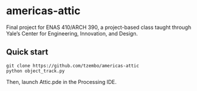# americas-attic

Final project for ENAS 410/ARCH 390, a project-based class taught through Yale’s Center for Engineering, Innovation, and Design. 

## Quick start

```
git clone https://github.com/tzembo/americas-attic
python object_track.py
```
Then, launch Attic.pde in the Processing IDE.

